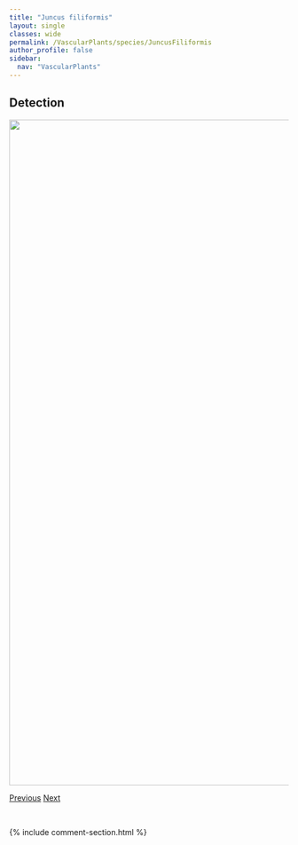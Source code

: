 ```yaml
---
title: "Juncus filiformis"
layout: single
classes: wide
permalink: /VascularPlants/species/JuncusFiliformis
author_profile: false
sidebar:
  nav: "VascularPlants"
---
```


<h2>Detection</h2>

<a href="https://drive.google.com/uc?export=view&id=1FN2BwvY9k79Bb3FMJUnXUMrm3Razohsw">
<img src="https://drive.google.com/uc?export=view&id=1FN2BwvY9k79Bb3FMJUnXUMrm3Razohsw" height = "1200" width = "800">
</a>


<a href="/DevelopmentWebsite/VascularPlants/species/JuncusDudleyi" class="pagination--pager" title="Juncus dudleyi">Previous</a> <a href="/DevelopmentWebsite/VascularPlants/species/JuncusLongistylis" class="pagination--pager" title="Juncus longistylis">Next</a>

<p>&nbsp;</p>

{% include comment-section.html %}
